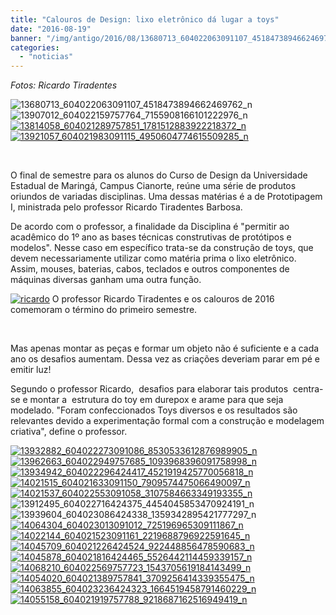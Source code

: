 ```yaml
---
title: "Calouros de Design: lixo eletrônico dá lugar a toys"
date: "2016-08-19"
banner: "/img/antigo/2016/08/13680713_604022063091107_4518473894662469762_n.jpg"
categories: 
  - "noticias"
---
```


_Fotos: Ricardo Tiradentes_

![13680713_604022063091107_4518473894662469762_n](/img/antigo/2016/08/13680713_604022063091107_4518473894662469762_n.jpg)![13907012_604022159757764_7155908166101222976_n](/img/antigo/2016/08/13907012_604022159757764_7155908166101222976_n.jpg)[![13814058_604021289757851_1781512883922218372_n](/img/antigo/2016/08/13814058_604021289757851_1781512883922218372_n.jpg)![13921057_604021983091115_4950604774615509285_n](/img/antigo/2016/08/13921057_604021983091115_4950604774615509285_n.jpg)](/img/antigo/2016/08/13814058_604021289757851_1781512883922218372_n.jpg)

 

O final de semestre para os alunos do Curso de Design da Universidade Estadual de Maringá, Campus Cianorte, reúne uma série de produtos oriundos de variadas disciplinas. Uma dessas matérias é a de Prototipagem I, ministrada pelo professor Ricardo Tiradentes Barbosa.

De acordo com o professor, a finalidade da Disciplina é "permitir ao acadêmico do 1º ano as bases técnicas construtivas de protótipos e modelos". Nesse caso em específico trata-se da construção de toys, que devem necessariamente utilizar como matéria prima o lixo eletrônico. Assim, mouses, baterias, cabos, teclados e outros componentes de máquinas diversas ganham uma outra função.

[![ricardo](/img/antigo/2016/08/ricardo.jpg)](/img/antigo/2016/08/ricardo.jpg) O professor Ricardo Tiradentes e os calouros de 2016 comemoram o término do primeiro semestre.

 

Mas apenas montar as peças e formar um objeto não é suficiente e a cada ano os desafios aumentam. Dessa vez as criações deveriam parar em pé e emitir luz!

Segundo o professor Ricardo,  desafios para elaborar tais produtos  centra-se e montar a  estrutura do toy em durepox e arame para que seja modelado. "Foram confeccionados Toys diversos e os resultados são relevantes devido a experimentação formal com a construção e modelagem criativa", define o professor.

[![13932882_604022273091086_8530533612876989905_n](/img/antigo/2016/08/13932882_604022273091086_8530533612876989905_n.jpg)![13962663_604022949757685_1093968396091758998_n](/img/antigo/2016/08/13962663_604022949757685_1093968396091758998_n.jpg)](/img/antigo/2016/08/13932882_604022273091086_8530533612876989905_n.jpg) 
[![13934942_604022296424417_4521919425770056818_n](/img/antigo/2016/08/13934942_604022296424417_4521919425770056818_n.jpg)](/img/antigo/2016/08/13934942_604022296424417_4521919425770056818_n.jpg)   [![14021515_604021633091150_7909574475066490097_n](/img/antigo/2016/08/14021515_604021633091150_7909574475066490097_n.jpg)](/img/antigo/2016/08/14021515_604021633091150_7909574475066490097_n.jpg) 
[![14021537_604022553091058_3107584663349193355_n](/img/antigo/2016/08/14021537_604022553091058_3107584663349193355_n.jpg)](/img/antigo/2016/08/14021537_604022553091058_3107584663349193355_n.jpg) ![13912495_604022716424375_4454045853470924191_n](/img/antigo/2016/08/13912495_604022716424375_4454045853470924191_n.jpg)![13939604_604023086424338_1359342895421777297_n](/img/antigo/2016/08/13939604_604023086424338_1359342895421777297_n.jpg)[![14064304_604023013091012_725196965309111867_n](/img/antigo/2016/08/14064304_604023013091012_725196965309111867_n.jpg)![14022144_604021523091161_2219688796922591645_n](/img/antigo/2016/08/14022144_604021523091161_2219688796922591645_n.jpg)](/img/antigo/2016/08/14022144_604021523091161_2219688796922591645_n.jpg) [![14045709_604021226424524_922448856478590683_n](/img/antigo/2016/08/14045709_604021226424524_922448856478590683_n.jpg)](/img/antigo/2016/08/14045709_604021226424524_922448856478590683_n.jpg) 
[![14045878_604021816424465_5526442114459339157_n](/img/antigo/2016/08/14045878_604021816424465_5526442114459339157_n.jpg)](/img/antigo/2016/08/14045878_604021816424465_5526442114459339157_n.jpg)     
[![14068210_604022569757723_1543705619184143499_n](/img/antigo/2016/08/14068210_604022569757723_1543705619184143499_n.jpg)![14054020_604021389757841_3709256414339355475_n](/img/antigo/2016/08/14054020_604021389757841_3709256414339355475_n.jpg)![14063855_604023236424323_1664519458791460229_n](/img/antigo/2016/08/14063855_604023236424323_1664519458791460229_n.jpg)![14055158_604021919757788_9218687162516949419_n](/img/antigo/2016/08/14055158_604021919757788_9218687162516949419_n.jpg)](/img/antigo/2016/08/14068210_604022569757723_1543705619184143499_n.jpg)
